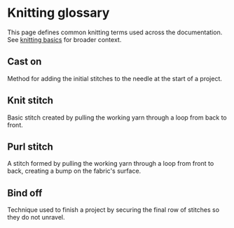 # Knitting glossary

This page defines common knitting terms used across the documentation. See
[knitting basics](knitting-basics.md) for broader context.

## Cast on
Method for adding the initial stitches to the needle at the start of a project.

## Knit stitch
Basic stitch created by pulling the working yarn through a loop from back to front.

## Purl stitch
A stitch formed by pulling the working yarn through a loop from front to back,
creating a bump on the fabric's surface.

## Bind off
Technique used to finish a project by securing the final row of stitches so they do not
unravel.
